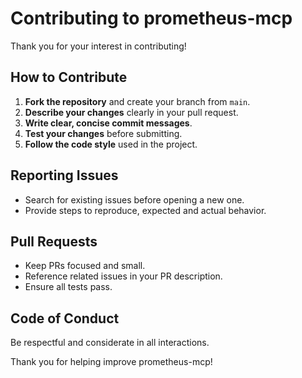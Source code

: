 # Contributing to prometheus-mcp

Thank you for your interest in contributing!

## How to Contribute

1. **Fork the repository** and create your branch from `main`.
2. **Describe your changes** clearly in your pull request.
3. **Write clear, concise commit messages**.
4. **Test your changes** before submitting.
5. **Follow the code style** used in the project.

## Reporting Issues

- Search for existing issues before opening a new one.
- Provide steps to reproduce, expected and actual behavior.

## Pull Requests

- Keep PRs focused and small.
- Reference related issues in your PR description.
- Ensure all tests pass.

## Code of Conduct

Be respectful and considerate in all interactions.

Thank you for helping improve prometheus-mcp!

